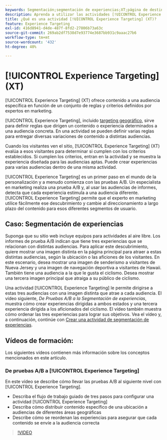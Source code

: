 ```yaml
---
keywords: Segmentación;segmentación de experiencias;XT;página de destino;prueba de página de destino
description: Aprenda a utilizar las actividades [!UICONTROL Experience Targeting] (XT) en  [!DNL Adobe Target] para entregar contenido a una audiencia específica en función de un conjunto de reglas y criterios definidos por expertos en marketing.
title: ¿Qué es una actividad [!UICONTROL Experience Targeting] (XT)?
feature: Experience Targeting
exl-id: 416d8941-d4de-487f-8fd2-27806b73a63c
source-git-commit: 269ab2df7538d7e93774e3687bb931c9aaac27b6
workflow-type: tm+mt
source-wordcount: '432'
ht-degree: 40%

---
```


# [!UICONTROL Experience Targeting] (XT)

[!UICONTROL Experience Targeting] (XT) ofrece contenido a una audiencia específica en función de un conjunto de reglas y criterios definidos por expertos en marketing.

[!UICONTROL Experience Targeting], incluido [targeting geográfico](/help/main/c-target/c-audiences/c-target-rules/geo.md), sirve para definir reglas que dirigen un contenido o experiencia determinados a una audiencia concreta. En una actividad se pueden definir varias reglas para entregar diversas variaciones de contenido a distintas audiencias.

Cuando los visitantes ven el sitio, [!UICONTROL Experience Targeting] (XT) evalúa a esos visitantes para determinar si cumplen con los criterios establecidos. Si cumplen los criterios, entran en la actividad y se muestra la experiencia diseñada para las audiencias aptas. Puede crear experiencias para varias audiencias dentro de una misma actividad.

[!UICONTROL Experience Targeting] es un primer paso en el mundo de la personalización y a menudo comienza con las pruebas A/B. Un especialista en marketing realiza una prueba A/B y, al usar las audiencias de informes, detecta que cada experiencia estimula a una audiencia diferente. [!UICONTROL Experience Targeting] permite que el experto en marketing utilice fácilmente ese descubrimiento y cambie al direccionamiento a largo plazo del contenido para esos diferentes segmentos de usuario.

## Caso: Segmentación de experiencias

Suponga que su sitio web incluye equipos para actividades al aire libre. Los informes de prueba A/B indican que tiene tres experiencias que se relacionan con distintas audiencias. Para aplicar este descubrimiento, quiere mostrar una imagen distinta en la página principal para atraer a estas distintas audiencias, según la ubicación o las aficiones de los visitantes. En este escenario, desea mostrar una imagen de senderismo a visitantes de Nueva Jersey y una imagen de navegación deportiva a visitantes de Hawaii. También tiene una audiencia a la que le gusta el ciclismo. Desea mostrar una tercera imagen principal que atraiga a su público de ciclismo.

Una actividad [!UICONTROL Experience Targeting] le permite dirigirse a estas tres audiencias con una imagen distinta que atrae a cada audiencia. El vídeo siguiente, *De Pruebas A/B a la Segmentación de experiencias*, muestra cómo crear experiencias dirigidas a ambos estados y una tercera experiencia dirigida a los aficionados del ciclismo. El vídeo también muestra cómo ordenar las tres experiencias para lograr sus objetivos. Vea el vídeo y, a continuación, continúe con [Crear una actividad de segmentación de experiencias](/help/main/c-activities/t-experience-target/t-xt-create/xt-create.md).

## Vídeos de formación:

Los siguientes vídeos contienen más información sobre los conceptos mencionados en este artículo.

### De pruebas A/B a [!UICONTROL Experience Targeting]

En este vídeo se describe cómo llevar las pruebas A/B al siguiente nivel con [!UICONTROL Experience Targeting].

* Describa el flujo de trabajo guiado de tres pasos para configurar una actividad [!UICONTROL Experience Targeting]
* Describa cómo distribuir contenido específico de una ubicación a audiencias de diferentes áreas geográficas
* Describe cómo se reordenan las experiencias para asegurar que cada contenido se envíe a la audiencia correcta

>[!VIDEO](https://video.tv.adobe.com/v/38303?captions=spa)
